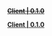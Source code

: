 ~~**[Client | 0.1.0](https://line1-package.zenlesszonezero.com/download/windows/0.1.0/20220726-071636_c0b0cadc6ddd/ZZZ.zip)**~~   

**[Client | 0.1.0](https://mirror.tomys.top/OneDrive/%E8%BD%AF%E4%BB%B6/Games/%E7%BB%9D%E5%8C%BA%E9%9B%B6/ZZZ_0.1.0_OS.zip)**